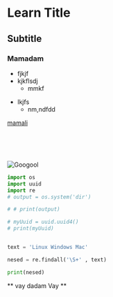 # Learn Title
## Subtitle
### Mamadam

* fjkjf
* kjkflsdj
    * mmkf
- lkjfs
    - nm,ndfdd

[mamali](http://google.com)


<br> 
<br>
<br>



![Googool](https://dockerme.ir/wp-content/uploads/docker-networking-750x500.png)



```python
import os 
import uuid
import re
# output = os.system('dir')

# # print(output)

# myUuid = uuid.uuid4()
# print(myUuid)


text = 'Linux Windows Mac'

nesed = re.findall('\S+' , text)

print(nesed)

```

** vay dadam Vay **
